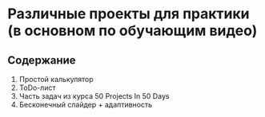 # Различные проекты для практики (в основном по обучающим видео)

## Содержание

  1. Простой калькулятор
  2. ToDo-лист
  3. Часть задач из курса 50 Projects In 50 Days
  4. Бесконечный слайдер + адаптивность
